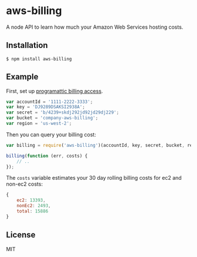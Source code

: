 
# aws-billing

  A node API to learn how much your Amazon Web Services hosting costs.

## Installation

    $ npm install aws-billing

## Example

First, set up [programattic billing access](http://docs.aws.amazon.com/awsaccountbilling/latest/about/programaccess.html).

```js
var accountId = '1111-2222-3333';
var key = 'DJ9289DSAKSI2938A';
var secret = 'b/4239+skdj292jd92jd29dj229';
var bucket = 'company-aws-billing';
var region = 'us-west-2';
```

Then you can query your billing cost:

```js
var billing = require('aws-billing')(accountId, key, secret, bucket, region);

billing(function (err, costs) {
    // ..
});
```

The `costs` variable estimates your 30 day rolling billing costs for ec2 and non-ec2 costs:

```js
{
    ec2: 13393,
    nonEc2: 2493,
    total: 15886
}
```

## License

MIT